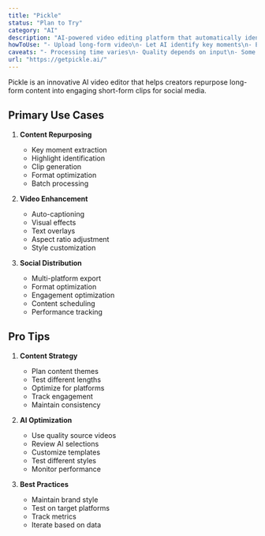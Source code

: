 ```yaml
---
title: "Pickle"
status: "Plan to Try"
category: "AI"
description: "AI-powered video editing platform that automatically identifies and extracts key moments from long-form content to create engaging short-form clips"
howToUse: "- Upload long-form video\n- Let AI identify key moments\n- Edit and customize clips\n- Add captions and effects\n- Export for social media"
caveats: "- Processing time varies\n- Quality depends on input\n- Some features need paid plan\n- File size limitations"
url: "https://getpickle.ai/"
---
```


Pickle is an innovative AI video editor that helps creators repurpose long-form content into engaging short-form clips for social media.

## Primary Use Cases

1. **Content Repurposing**
   - Key moment extraction
   - Highlight identification
   - Clip generation
   - Format optimization
   - Batch processing

2. **Video Enhancement**
   - Auto-captioning
   - Visual effects
   - Text overlays
   - Aspect ratio adjustment
   - Style customization

3. **Social Distribution**
   - Multi-platform export
   - Format optimization
   - Engagement optimization
   - Content scheduling
   - Performance tracking

## Pro Tips

1. **Content Strategy**
   - Plan content themes
   - Test different lengths
   - Optimize for platforms
   - Track engagement
   - Maintain consistency

2. **AI Optimization**
   - Use quality source videos
   - Review AI selections
   - Customize templates
   - Test different styles
   - Monitor performance

3. **Best Practices**
   - Maintain brand style
   - Test on target platforms
   - Track metrics
   - Iterate based on data 